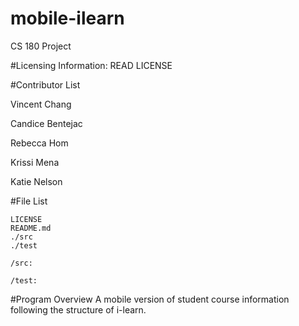 # mobile-ilearn
CS 180 Project

#Licensing Information: READ LICENSE

#Contributor List

Vincent Chang

Candice Bentejac

Rebecca Hom

Krissi Mena

Katie Nelson

#File List

```
LICENSE
README.md
./src
./test
```

```
/src:
```

```
/test:
```

#Program Overview
A mobile version of student course information following the structure of i-learn.
